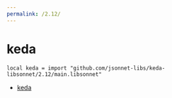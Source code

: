 ```yaml
---
permalink: /2.12/
---
```


# keda

```jsonnet
local keda = import "github.com/jsonnet-libs/keda-libsonnet/2.12/main.libsonnet"
```



* [keda](keda/index.md)